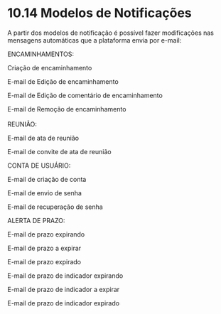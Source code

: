 # 10.14 Modelos de Notificações

A partir dos modelos de notificação é possível fazer modificações nas mensagens automáticas que a plataforma envia por e-mail:

ENCAMINHAMENTOS:

Criação de encaminhamento

E-mail de Edição de encaminhamento

E-mail de Edição de comentário de encaminhamento

E-mail de Remoção de encaminhamento  
<br/>REUNIÃO:

E-mail de ata de reunião

E-mail de convite de ata de reunião

CONTA DE USUÁRIO:

E-mail de criação de conta

E-mail de envio de senha

E-mail de recuperação de senha

ALERTA DE PRAZO:

E-mail de prazo expirando

E-mail de prazo a expirar

E-mail de prazo expirado

E-mail de prazo de indicador expirando

E-mail de prazo de indicador a expirar

E-mail de prazo de indicador expirado

